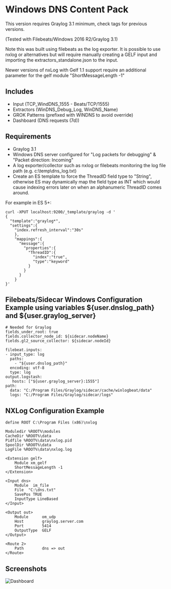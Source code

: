 # Windows DNS Content Pack

This version requires Graylog 3.1 minimum, check tags for previous versions.

(Tested with Filebeats/Windows 2016 R2/Graylog 3.1)

Note this was built using filebeats as the log exporter.  It is possible to use nxlog or alternatives but will require manually creating a GELF input and importing the extractors_standalone.json to the input.

Newer versions of nxLog with Gelf 1.1 support require an additional parameter for the gelf module "ShortMessageLength -1"

## Includes

* Input (TCP_WindDNS_1555 - Beats/TCP/1555)
* Extractors (WinDNS_Debug_Log, WinDNS_Name)
* GROK Patterns (prefixed with WINDNS to avoid override)
* Dashboard (DNS requests (7d))

## Requirements
* Graylog 3.1 
* Windows DNS server configured for "Log packets for debugging" & "Packet direction: Incoming"
* A log exporter/collector such as nxlog or filebeats monitoring the log file path (e.g. c:\temp\dns_log.txt)
* Create an ES template to force the ThreadID field type to "String", otherwise ES may dynamically map the field type as INT which would cause indexing errors later on when an alphanumeric ThreadID comes around.

For example in ES 5+:
```
curl -XPUT localhost:9200/_template/graylog -d '
{
  "template":"graylog*",
  "settings":{
    "index.refresh_interval":"30s"
    },
    "mappings":{
      "message":{
        "properties":{
          "ThreadID":{
            "index":"true",
            "type":"keyword"
          }
        }
      }
    }
}'
```

## Filebeats/Sidecar Windows Configuration Example using variables ${user.dnslog_path} and ${user.graylog_server}
```
# Needed for Graylog
fields_under_root: true
fields.collector_node_id: ${sidecar.nodeName}
fields.gl2_source_collector: ${sidecar.nodeId}

filebeat.inputs:
- input_type: log
  paths:
    - "${user.dnslog_path}"
  encoding: utf-8
  type: log
output.logstash:
   hosts: ["${user.graylog_server}:1555"]
path:
  data: "C:/Program Files/Graylog/sidecar/cache/winlogbeat/data"
  logs: "C:/Program Files/Graylog/sidecar/logs"
```

## NXLog Configuration Example
```
define ROOT C:\Program Files (x86)\nxlog

Moduledir %ROOT%\modules
CacheDir %ROOT%\data
Pidfile %ROOT%\data\nxlog.pid
SpoolDir %ROOT%\data
LogFile %ROOT%\data\nxlog.log

<Extension gelf>
    Module xm_gelf
    ShortMessageLength -1
</Extension>

<Input dns>
    Module  im_file
    File  "C:\dns.txt"
    SavePos TRUE
    InputType LineBased
</Input>

<Output out> 
    Module      om_udp
    Host        graylog.server.com
    Port        5414
    OutputType  GELF
</Output>

<Route 2>
    Path        dns => out
</Route>
```

## Screenshots

![Dashboard](http://i0.wp.com/www.ohjeah.net/wp-content/uploads/2015/09/windows_dns_logs.png)
